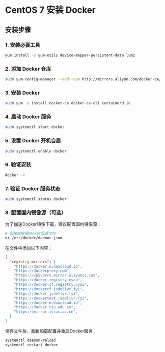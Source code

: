 # CentOS 7 安装 Docker

## 安装步骤

### 1. 安装必要工具

```bash
yum install -y yum-utils device-mapper-persistent-data lvm2
```

### 2. 添加 Docker 仓库

```bash
sudo yum-config-manager --add-repo http://mirrors.aliyun.com/docker-ce/linux/centos/docker-ce.repo
```

### 3. 安装 Docker

```bash
sudo yum -y install docker-ce docker-ce-cli containerd.io
```

### 4. 启动 Docker 服务

```bash
sudo systemctl start docker
```

### 5. 设置 Docker 开机自启

```bash
sudo systemctl enable docker
```

### 6. 验证安装

```bash
docker -v
```

### 7. 验证 Docker 服务状态

```bash
sudo systemctl status docker
```

### 8. 配置国内镜像源（可选）

为了加速Docker镜像下载，建议配置国内镜像源：

```bash
# 创建或编辑Docker配置文件
vi /etc/docker/daemon.json
```

在文件中添加以下内容：

```json
{
  "registry-mirrors": [
    "https://docker.m.daocloud.io",
    "https://dockerproxy.com",
    "https://vp5v3vra.mirror.aliyuncs.com",
    "https://docker.registry.cyou",
    "https://docker-cf.registry.cyou",
    "https://dockercf.jsdelivr.fyi",
    "https://docker.jsdelivr.fyi",
    "https://dockertest.jsdelivr.fyi",
    "https://docker.m.daocloud.io",
    "https://docker.nju.edu.cn",
    "https://mirror.iscas.ac.cn",
  ]
}
```

保存文件后，重新加载配置并重启Docker服务：

```bash
systemctl daemon-reload
systemctl restart docker
``` 